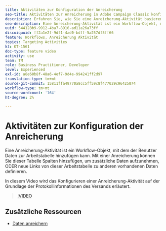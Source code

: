 ```yaml
---
title: Aktivitäten zur Konfiguration der Anreicherung
seo-title: Aktivitäten zur Anreicherung in Adobe Campaign Classic konfigurieren
description: Erfahren Sie, wie Sie eine Anreicherung-Aktivität basierend auf den Protokollinformationen des Versands konfigurieren.
seo-description: Eine Anreicherung-Aktivität ist ein Workflow-Objekt, mit dem der Benutzer Daten zur Arbeitstabelle hinzufügen kann. Mit einer Anreicherung können Sie dieser Tabelle Spalten hinzufügen, um zusätzliche Daten aufzunehmen, ODER neue Links von dieser Arbeitstabelle zu anderen vorhandenen Daten definieren.   In diesem Video wird das Konfigurieren einer Anreicherung-Aktivität auf der Grundlage der Protokollinformationen des Versands erläutert.
uuid: 544128b9-9912-4ba7-8910-ad11a26a73ff
discoiquuid: ff2a1e2f-9df1-4ad0-bdff-5a257df5ff66
feature: Workflows, Anreicherung Aktivität
topics: Targeting Activities
kt: KT-1561
doc-type: feature video
activity: use
team: TM
role: Business Practitioner, Developer
level: Experienced
exl-id: a8e60b8f-48a6-4ef7-9d4e-994241ff2d97
translation-type: tm+mt
source-git-commit: 15811ffa49770a8cc5ff59c8f477029c96425074
workflow-type: tm+mt
source-wordcount: '164'
ht-degree: 2%

---
```


# Aktivitäten zur Konfiguration der Anreicherung

Eine Anreicherung-Aktivität ist ein Workflow-Objekt, mit dem der Benutzer Daten zur Arbeitstabelle hinzufügen kann. Mit einer Anreicherung können Sie dieser Tabelle Spalten hinzufügen, um zusätzliche Daten aufzunehmen, ODER neue Links von dieser Arbeitstabelle zu anderen vorhandenen Daten definieren.

In diesem Video wird das Konfigurieren einer Anreicherung-Aktivität auf der Grundlage der Protokollinformationen des Versands erläutert.

>[!VIDEO](https://video.tv.adobe.com/v/25193?quality=12)

## Zusätzliche Ressourcen

- [Daten anreichern](https://docs.adobe.com/content/help/en/campaign-classic/using/automating-with-workflows/use-cases/enriching-data.html)
